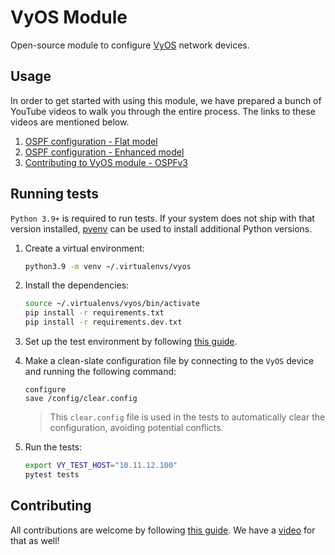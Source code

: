 # VyOS Module

Open-source module to configure [VyOS](https://vyos.io/) network devices.

## Usage

In order to get started with using this module, we have prepared a bunch of YouTube videos to walk you through the entire process. The links to these videos are mentioned below.

1. [OSPF configuration - Flat model](https://www.youtube.com/watch?v=ak_r9wpBE-Q)
2. [OSPF configuration - Enhanced model](https://www.youtube.com/watch?v=LBOpezx8UwI)
3. [Contributing to VyOS module - OSPFv3](https://www.youtube.com/watch?v=4VI65buWdXM)

## Running tests

`Python 3.9+` is required to run tests. If your system does not ship with that version installed, [pyenv](https://github.com/pyenv/pyenv) can be used to install additional Python versions.

1. Create a virtual environment:

    ```bash
    python3.9 -m venv ~/.virtualenvs/vyos
    ```

2. Install the dependencies:

    ```bash
    source ~/.virtualenvs/vyos/bin/activate
    pip install -r requirements.txt
    pip install -r requirements.dev.txt
    ```

3. Set up the test environment by following [this guide](https://github.com/inmanta/examples/tree/master/Networking/Vyos).

4. Make a clean-slate configuration file by connecting to the `VyOS` device and running the following command:

    ```console
    configure
    save /config/clear.config
    ```

    > This `clear.config` file is used in the tests to automatically clear the configuration, avoiding potential conflicts.

5. Run the tests:

    ```bash
    export VY_TEST_HOST="10.11.12.100"
    pytest tests
    ```

## Contributing

All contributions are welcome by following [this guide](CONTRIBUTING.md). We have a [video](https://www.youtube.com/watch?v=4VI65buWdXM) for that as well!
